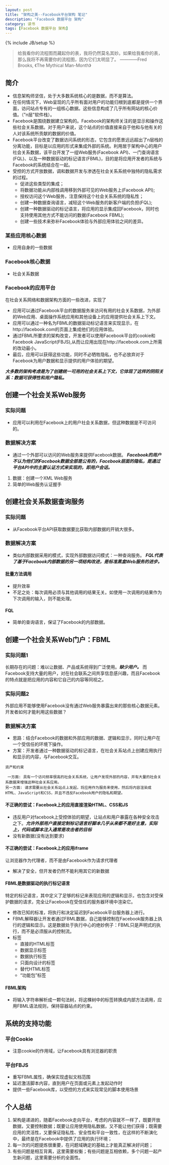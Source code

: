 ```yaml
---
layout: post
title: "架构之美--Facebook平台架构 笔记"
description: "Facebook 数据平台 架构"
category: 读书
tags: [Facebook 数据平台 架构]
---
```

{% include JB/setup %}
 <link href="http://kevinburke.bitbucket.org/markdowncss/markdown.css" rel="stylesheet"></link>

> 给我看你的流程图而藏起你的表，我将仍然莫名其妙。如果给我看你的表，那么我将不再需要你的流程图，因为它们太明显了。
>    ————Fred Brooks, 《The Mythical Man-Month》

<!--break-->

## 简介
+ 信息架构师坚信，处于大多数系统核心的是数据，而不是算法。
+ 在任何情况下，Web呈现的几乎所有面对用户的功能归根到底都是提供一个界面，访问站点专有的一组核心数据。这些信息构成了几乎所有网站的核心价值。（"n层"软件栈）。
+ Facebook是围绕数据建立架构的。Facebook的架构师关注的是显示和操作这些社会关系数据。对于用户来说，这个站点的价值直接来自于他和与他有关的人对该系统所贡献的数据的价值。
+ Facebook平台改变了数据访问系统的形态，它包含的愿景远远超出了n层栈的分离功能，目标是以应用的形式来集成外部的系统。利用居于架构中心的用户社会关系数据，该平台开发了一组Web服务(Facebook API)、一门查询语言(FQL)、以及一种数据驱动的标记语言(FBML)，目的是将应用开发者的系统与Facebook的系统结合在一起。
+ 受控的方式开放数据，调和数据开发与渗透在社会关系系统中独特的隐私需求的过程。
    + 促进这些类型的集成；
    + 将数据功能从内部栈调用移到外部可见的Web服务上(Facebook API);
    + 授权访问这个Web服务，注意保持这个社会关系系统的隐私性；
    + 创建一种数据查询语言，减轻这个Web服务的新客户端的负担(FQL);
    + 创建一种数据驱动的标记语言，将应用的显示集成回Facebook，同时也支持使用其他方式不能访问的数据(Facebook FBML);
    + 创建一些技术来弥补Facebook体验与外部应用体验之间的差异。


### 某些应用核心数据
+ 应用自身的一些数据

### Facebook核心数据
+ 社会关系数据

### Facebook的应用平台
在社会关系网络和数据架构方面的一些改进，实现了
+ 应用可以通过Facebook平台的数据服务来访问有用的社会关系数据，为外部的Web应用、桌面操作系统应用和其他设备上的应用提供社会关系上下文。
+ 应用可以通过一种名为FBML的数据驱动标记语言来实现显示，在http://facebook.com的页面上集成他们的应用体验。
+ 通过FBML所要求的架构改变，开发者可以使用Facebook平台的cookie和Facebook JavaScript(FBJS),从而让应用出现在http://facebook.com上所需的改动最小。
+ 最后，应用可以获得这些功能，同时不必牺牲隐私，也不必放弃对于Facebook为用户数据和显示提供的用户体验的期望。

***大多数的架构考虑是为了创建统一可用的社会关系上下文，它体现了这样的阴阳关系：数据可获得性和用户隐私。***

## 创建一个社会关系Web服务
### 实际问题
+ 应用可以利用在Facebook上的用户社会关系数据，但这种数据是不可访问的。

### 数据解决方案
+ 通过一个外部可以访问的Web服务来提供Facebook数据。
***Facebook的用户不认为他们的Facebook数据全部是公有的，Facebook层面的隐私，是通过平台API中的主要认证方式来实现的，即用户会话。***
1. 数据：创建一个XML Web服务
2. 简单的Web服务认证握手

## 创建社会关系数据查询服务
### 实际问题
+ 从Facebook平台API获取数据要比获取内部数据的开销大很多。

### 数据解决方案
+ 类似内部数据采用的模式，实现外部数据访问模式：一种查询服务。
***FQL代表了基于Facebook内部数据的另一项结构改进，是标准黑盒Web服务的进步。***
#### 批量方法调用
+ 提升效率
+ 不足之处：每次调用必须与其他调用的结果无关。如使用一次调用的结果作为下次调用的输入，则不能处理。

#### FQL
+ 简单的查询语言，保证了Facebook的内部数据。

## 创建一个社会关系Web门户：FBML
### 实际问题1
长期存在的问题：难以让数据、产品或系统得到广泛使用。***缺少用户。*** 而Facebook支持大量的用户，对在社会联系之间共享信息感兴趣，而且Facebook的特点就是把应用的内容和它自己的内容等同视之。

### 实际问题2
外部应用不能够使用Facebook没有通过Web服务暴露出来的那些核心数据元素。开发者如何才能利用这些数据？

### 数据解决方案
+ 思路：结合Facebook的数据和外部应用的数据、逻辑和显示，同时让用户在一个受信任的环境下操作。
+ 方案：开发者通过一种数据驱动的标记语言，在社会关系站点上创建应用执行和显示的内容，与Facebook交互。

`资产和约束`

     一方面: 具有一个访问频率很高的社会关系系统，让用户发现外部的内容，并有大量的社会关系数据来增强这种社会关系应用。
    另一方面: 请求需要从社会关系站点上发起，将应用作为服务来使用，然后将内容渲染成HTML、JavaScript和CSS，并且不违反Facebook用户的隐私和期望。

#### 不正确的尝试：Facebook上的应用直接渲染HTML、CSS和JS
+ 违反用户对facebook上受控体验的期望，让站点和用户暴露在各种安全攻击之下。***允许外部用户直接定制标记语言好脚本几乎从来都不是好主意，实际上，代码或脚本注入通常是攻击者的目标***
+ 没有新数据(没有达到要求)

#### 不正确的尝试：Facebook上的应用iframe
让浏览器作为代理者，而不是由Facebook作为请求代理者
+ 解决了安全，但开发者仍然不能利用其它的新数据

#### FBML是数据驱动的执行标记语言
特定的标记语言，其中定义了足够的标记来表现应用的逻辑和显示，也包含对受保护数据的请求，完全让Facebook在受信任的服务器环境中渲染它。

+ 修改已知的标准，将执行和决定延迟到Facebook平台服务器上进行。
+ FBML解释器让开发者通过FBML数据，自己能够控制在Facebook服务器上执行的逻辑和显示。这是数据处于执行中心的绝妙例子：FBML只是声明式的执行，而不是必须服从的控制流。
+ 标签
    + 直接的HTML标签
    + 数据显示标签
    + 数据执行标签
    + 只面向设计的标签
    + 替代HTML标签
    + “功能包”标签

#### FBML架构
+ 将输入字符串解析成一颗句法树，将这棵树中的标签转换成内部方法调用，应用FBML语法规则，保持容器站点的约束。

## 系统的支持功能
### 平台Cookie
+ 注意cookie的作用域，让Facebook具有浏览器的职责
### 平台FBJS
+ 重写FBML属性，确保实现虚拟文档范围
+ 延迟激活脚本内容，直到用户在页面或元素上发起动作时
+ 提供一些Facebook库，以受控的方式来实现常见的脚本使用场景

## 个人总结
1. 架构是递进的，随着Facebook走向平台，考虑的内容就不一样了，既要开放数据，又要控制数据；既要让应用使用隐私数据，又不能让他们获得；既需要应用的灵活性，又要保证隐私性、安全性和平台一致性，在这样的不断演化中，最终是在Facebook中提供了应用的执行环境；
2. 每一次的问题提炼很重要，在问题域确定的基础上才能真正解决好问题；
3. 有些问题是相互背离，这里需要权衡；有些问题是互相依赖，多个问题一起产生新问题，这里需要分析的全面性。


